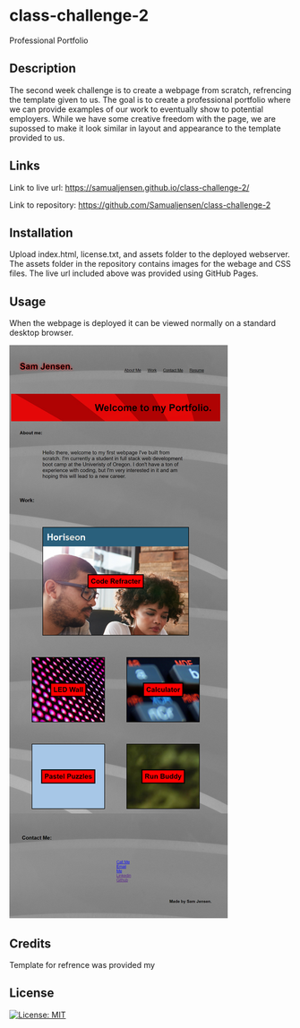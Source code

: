 # class-challenge-2

Professional Portfolio 
 
## Description

The second week challenge is to create a webpage from scratch, refrencing the template given to us. The goal is to create a professional portfolio where we can provide examples of our work to eventually show to potential employers. While we have some creative freedom with the page, we are supossed to make it look similar in layout and appearance to the template provided to us.

## Links 

Link to live url: https://samualjensen.github.io/class-challenge-2/

Link to repository: https://github.com/Samualjensen/class-challenge-2

## Installation

Upload index.html, license.txt, and assets folder to the deployed webserver. The assets folder in the repository contains images for the webage and CSS files. The live url included above was provided using GitHub Pages.

## Usage

When the webpage is deployed it can be viewed normally on a standard desktop browser.

![img](./assets/images/challenge-2-screenshot.png)

## Credits 

Template for refrence was provided my 

## License

[![License: MIT](https://img.shields.io/badge/License-MIT-yellow.svg)](https://opensource.org/licenses/MIT)

